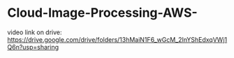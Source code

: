 # Cloud-Image-Processing-AWS-
video link on drive:
https://drive.google.com/drive/folders/13hMaiN1F6_wGcM_2InYShEdxqVWj1Q6n?usp=sharing
